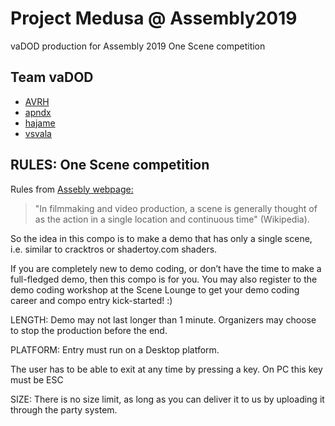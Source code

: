 # Project Medusa @ Assembly2019
vaDOD production for Assembly 2019 One Scene competition 

## Team vaDOD
- [AVRH](https://github.com/AVRH)
- [apndx](https://github.com/apndx)
- [hajame](https://github.com/hajame)
- [vsvala](https://github.com/vsvala)

## RULES: One Scene competition

Rules from [Assebly webpage:](https://www.assembly.org/summer19/demoscene/rules)

> "In filmmaking and video production, a scene is generally thought of as the action in a single location and continuous time" (Wikipedia). 

So the idea in this compo is to make a demo that has only a single scene, i.e. similar to cracktros or shadertoy.com shaders.

If you are completely new to demo coding, or don’t have the time to make a full-fledged demo, then this compo is for you. You may also register to the demo coding workshop at the Scene Lounge to get your demo coding career and compo entry kick-started! :)

LENGTH: Demo may not last longer than 1 minute. Organizers may choose to stop the production before the end.

PLATFORM: Entry must run on a Desktop platform.

The user has to be able to exit at any time by pressing a key. On PC this key must be ESC

SIZE: There is no size limit, as long as you can deliver it to us by uploading it through the party system.
